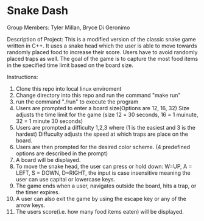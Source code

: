 # Snake Dash

Group Members: Tyler Millan, Bryce Di Geronimo

Description of Project:
This is a modified version of the classic snake game written in C++. It uses a snake head which the user is able
to move towards randomly placed food to increase their score. Users have to avoid randomly placed traps as
well. The goal of the game is to capture the most food items in the specified time limit based on the board size.

Instructions:
1. Clone this repo into local linux enviroment
2. Change directory into this repo and run the command "make run"
3. run the command "./run" to execute the program
4. Users are prompted to enter a board size(Options are 12, 16, 32)
    Size adjusts the time limit for the game (size 12 = 30 seconds, 16 = 1 muinute, 32 = 1 minute 30 seconds)
5. Users are prompted a difficulty 1,2,3 where (1 is the easiest and 3 is the hardest)
    Diffuculty adjusts the speed at which traps are place on the board.
6. Users are then prompted for the desired color scheme. (4 predefined options are described in the prompt)
7. A board will be displayed.
8. To move the snake head, the user can press or hold down: W=UP, A = LEFT, S = DOWN, D=RIGHT, the input is case
    insensitive meaning the user can use capital or lowercase keys. 
9. The game ends when a user, navigates outside the board, hits a trap, or the timer expires.
10. A user can also exit the game by using the escape key or any of the arrow keys.
11. The users score(i.e. how many food items eaten) will be displayed.
